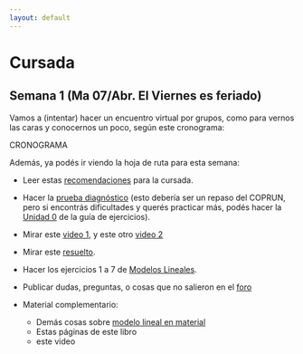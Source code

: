 ```yaml
---
layout: default
---
```

# Cursada

<!---
{% assign cursada = site.data.cursada_actual %}
{% include cursada.md cursada=site.data.cursada_actual %}
--->

<!---
## Semana 2 (Ma 14/Abr y Vie 17/Abr)

Hoja de ruta para esta semana, para cada clase:

### Clase Ma 14/Abr

* Encuentros virtuales para trabajar las dudas del foro, según este cronograma:
--->


## Semana 1 (Ma 07/Abr. El Viernes es feriado)
<!---
* Completar la [encuesta de relevamiento tecnológico](https://docs.google.com/forms/d/1WjBEGgg_rBTDGzfZb5j-YZBPIMxuRVcKOlCDaoc9XeQ/)
--->

Vamos a (intentar) hacer un encuentro virtual por grupos, como para vernos las caras y conocernos un poco, según este cronograma:

CRONOGRAMA

Además, ya podés ir viendo la hoja de ruta para esta semana:

* Leer estas [recomendaciones]() para la cursada.

* Hacer la [prueba diagnóstico]() (esto debería ser un repaso del COPRUN, pero si encontrás dificultades y querés practicar más, podés hacer la [Unidad 0]() de la guía de ejercicios).


* Mirar este [video 1](), y este otro [video 2]()

* Mirar este [resuelto]().

* Hacer los ejercicios 1 a 7 de [Modelos Lineales]().

* Publicar dudas, preguntas, o cosas que no salieron en el [foro]()

* Material complementario:
    * Demás cosas sobre [modelo lineal en material]()
    * Estas páginas de este libro
    * este video
